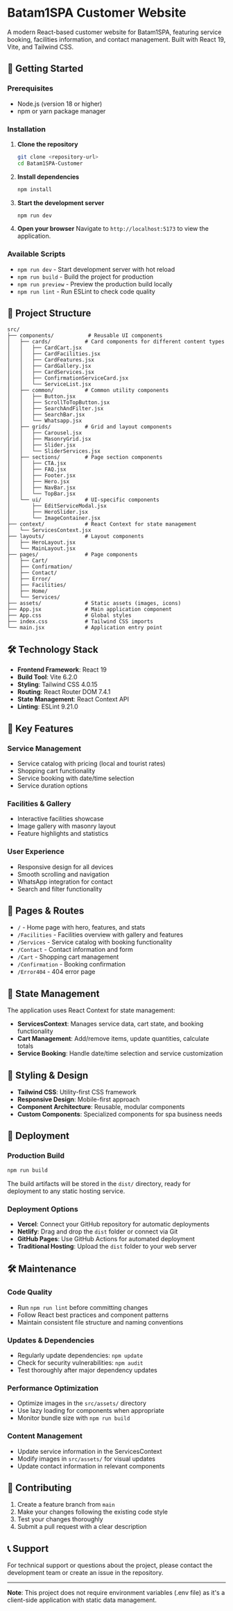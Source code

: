 # Batam1SPA Customer Website

A modern React-based customer website for Batam1SPA, featuring service booking, facilities information, and contact management. Built with React 19, Vite, and Tailwind CSS.

## 🚀 Getting Started

### Prerequisites

- Node.js (version 18 or higher)
- npm or yarn package manager

### Installation

1. **Clone the repository**
   ```bash
   git clone <repository-url>
   cd Batam1SPA-Customer
   ```

2. **Install dependencies**
   ```bash
   npm install
   ```

3. **Start the development server**
   ```bash
   npm run dev
   ```

4. **Open your browser**
   Navigate to `http://localhost:5173` to view the application.

### Available Scripts

- `npm run dev` - Start development server with hot reload
- `npm run build` - Build the project for production
- `npm run preview` - Preview the production build locally
- `npm run lint` - Run ESLint to check code quality

## 📁 Project Structure

```
src/
├── components/           # Reusable UI components
│   ├── cards/           # Card components for different content types
│   │   ├── CardCart.jsx
│   │   ├── CardFacilities.jsx
│   │   ├── CardFeatures.jsx
│   │   ├── CardGallery.jsx
│   │   ├── CardServices.jsx
│   │   ├── ConfirmationServiceCard.jsx
│   │   └── ServiceList.jsx
│   ├── common/          # Common utility components
│   │   ├── Button.jsx
│   │   ├── ScrollToTopButton.jsx
│   │   ├── SearchAndFilter.jsx
│   │   ├── SearchBar.jsx
│   │   └── Whatsapp.jsx
│   ├── grids/           # Grid and layout components
│   │   ├── Carousel.jsx
│   │   ├── MasonryGrid.jsx
│   │   ├── Slider.jsx
│   │   └── SliderServices.jsx
│   ├── sections/        # Page section components
│   │   ├── CTA.jsx
│   │   ├── FAQ.jsx
│   │   ├── Footer.jsx
│   │   ├── Hero.jsx
│   │   ├── NavBar.jsx
│   │   └── TopBar.jsx
│   └── ui/              # UI-specific components
│       ├── EditServiceModal.jsx
│       ├── HeroSlider.jsx
│       └── ImageContainer.jsx
├── context/             # React Context for state management
│   └── ServicesContext.jsx
├── layouts/             # Layout components
│   ├── HeroLayout.jsx
│   └── MainLayout.jsx
├── pages/               # Page components
│   ├── Cart/
│   ├── Confirmation/
│   ├── Contact/
│   ├── Error/
│   ├── Facilities/
│   ├── Home/
│   └── Services/
├── assets/              # Static assets (images, icons)
├── App.jsx              # Main application component
├── App.css              # Global styles
├── index.css            # Tailwind CSS imports
└── main.jsx             # Application entry point
```

## 🛠️ Technology Stack

- **Frontend Framework**: React 19
- **Build Tool**: Vite 6.2.0
- **Styling**: Tailwind CSS 4.0.15
- **Routing**: React Router DOM 7.4.1
- **State Management**: React Context API
- **Linting**: ESLint 9.21.0

## 🔧 Key Features

### Service Management
- Service catalog with pricing (local and tourist rates)
- Shopping cart functionality
- Service booking with date/time selection
- Service duration options

### Facilities & Gallery
- Interactive facilities showcase
- Image gallery with masonry layout
- Feature highlights and statistics

### User Experience
- Responsive design for all devices
- Smooth scrolling and navigation
- WhatsApp integration for contact
- Search and filter functionality

## 📱 Pages & Routes

- `/` - Home page with hero, features, and stats
- `/Facilities` - Facilities overview with gallery and features
- `/Services` - Service catalog with booking functionality
- `/Contact` - Contact information and form
- `/Cart` - Shopping cart management
- `/Confirmation` - Booking confirmation
- `/Error404` - 404 error page

## 🔄 State Management

The application uses React Context for state management:

- **ServicesContext**: Manages service data, cart state, and booking functionality
- **Cart Management**: Add/remove items, update quantities, calculate totals
- **Service Booking**: Handle date/time selection and service customization

## 🎨 Styling & Design

- **Tailwind CSS**: Utility-first CSS framework
- **Responsive Design**: Mobile-first approach
- **Component Architecture**: Reusable, modular components
- **Custom Components**: Specialized components for spa business needs

## 🚀 Deployment

### Production Build
```bash
npm run build
```

The build artifacts will be stored in the `dist/` directory, ready for deployment to any static hosting service.

### Deployment Options
- **Vercel**: Connect your GitHub repository for automatic deployments
- **Netlify**: Drag and drop the `dist` folder or connect via Git
- **GitHub Pages**: Use GitHub Actions for automated deployment
- **Traditional Hosting**: Upload the `dist` folder to your web server

## 🛠️ Maintenance

### Code Quality
- Run `npm run lint` before committing changes
- Follow React best practices and component patterns
- Maintain consistent file structure and naming conventions

### Updates & Dependencies
- Regularly update dependencies: `npm update`
- Check for security vulnerabilities: `npm audit`
- Test thoroughly after major dependency updates

### Performance Optimization
- Optimize images in the `src/assets/` directory
- Use lazy loading for components when appropriate
- Monitor bundle size with `npm run build`

### Content Management
- Update service information in the ServicesContext
- Modify images in `src/assets/` for visual updates
- Update contact information in relevant components

## 🤝 Contributing

1. Create a feature branch from `main`
2. Make your changes following the existing code style
3. Test your changes thoroughly
4. Submit a pull request with a clear description

## 📞 Support

For technical support or questions about the project, please contact the development team or create an issue in the repository.

---

**Note**: This project does not require environment variables (.env file) as it's a client-side application with static data management.
